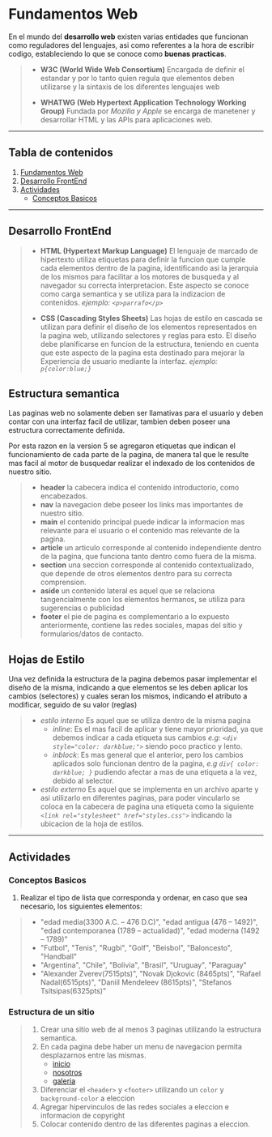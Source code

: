 # Fundamentos Web
En el mundo del __desarrollo web__ existen varias entidades que funcionan como reguladores del lenguajes, asi como referentes a la hora de escribir codigo, estableciendo lo que se conoce como __buenas practicas__.

> * __W3C (World Wide Web Consortium)__ Encargada de definir el estandar y por lo tanto quien regula que elementos deben utilizarse y la sintaxis de los diferentes lenguajes web
>
> * __WHATWG (Web Hypertext Application Technology Working Group)__ Fundada por _Mozilla y Apple_ se encarga de manetener y desarrollar HTML y las APIs para aplicaciones web.
___
## Tabla de contenidos
1. [Fundamentos Web](#fundamentos-web)
2. [Desarrollo FrontEnd](#desarrollo-frontend)
3. [Actividades](#actividades)
    * [Conceptos Basicos](#conceptos-basicos)
___

## Desarrollo FrontEnd

> * __HTML (Hypertext Markup Language)__ El lenguaje de marcado de hipertexto utiliza etiquetas para definir la funcion que cumple cada elementos dentro de la pagina, identificando asi la jerarquia de los mismos para facilitar a los motores de busqueda y al navegador su correcta interpretacion. Este aspecto se conoce como carga semantica y se utiliza para la indizacion de contenidos.
_ejemplo: `<p>parrafo</p>`_
>
> * __CSS (Cascading Styles Sheets)__ Las hojas de estilo en cascada se utilizan para definir el diseño de los elementos representados en la pagina web, utilizando selectores y reglas para esto. El diseño debe planificarse en funcion de la estructura, teniendo en cuenta que este aspecto de la pagina esta destinado para mejorar la Experiencia de usuario mediante la interfaz.
_ejemplo: `p{color:blue;}`_

## Estructura semantica
Las paginas web no solamente deben ser llamativas para el usuario y deben contar con una interfaz facil de utilizar, tambien deben poseer una estructura correctamente definida.

Por esta razon en la version 5 se agregaron etiquetas que indican el funcionamiento de cada parte de la pagina, de manera tal que le resulte mas facil al motor de busquedar realizar el indexado de los contenidos de nuestro sitio.

> * **header** la cabecera indica el contenido introductorio, como encabezados.
> * **nav** la navegacion debe poseer los links mas importantes de nuestro sitio.
> * **main** el contenido principal puede indicar la informacion mas relevante para el usuario o el contenido mas relevante de la pagina.
> * **article** un articulo corresponde al contenido independiente dentro de la pagina, que funciona tanto dentro como fuera de la misma.
> * **section** una seccion corresponde al contenido contextualizado, que depende de otros elementos dentro para su correcta comprension.
> * **aside** un contenido lateral es aquel que se relaciona tangencialmente con los elementos hermanos, se utiliza  para sugerencias o publicidad
> * **footer** el pie de pagina es complementario a lo expuesto anteriormente, contiene las redes sociales, mapas del sitio y formularios/datos de contacto.

## Hojas de Estilo
Una vez definida la estructura de la pagina debemos pasar implementar el diseño de la misma, indicando a que elementos se les deben aplicar los cambios (selectores) y cuales seran los mismos, indicando el atributo a modificar, seguido de su valor (reglas)

> * *_estilo interno_* Es aquel que se utiliza dentro de la misma pagina
>	* *inline*: Es el mas facil de aplicar y tiene mayor prioridad, ya que debemos indicar a cada etiqueta sus cambios _e.g: `<div style="color: darkblue;">`_ siendo poco practico y lento.
>	* *inblock*: Es mas general que el anterior, pero los cambios aplicados solo funcionan dentro de la pagina, _e.g `div{ color: darkblue; }`_ pudiendo afectar a mas de una etiqueta a la vez, debido al selector.
> * *_estilo externo_* Es aquel que se implementa en un archivo aparte y asi utilizarlo en diferentes paginas, para poder vincularlo se coloca en la cabecera de pagina una etiqueta como la siguiente _`<link rel="stylesheet" href="styles.css">`_ indicando la ubicacion de la hoja de estilos.
___
## Actividades
### Conceptos Basicos
1. Realizar el tipo de lista que corresponda y ordenar, en caso que sea necesario, los siguientes elementos:
> * "edad media(3300 A.C. – 476 D.C)",  "edad antigua (476 – 1492)", "edad contemporanea (1789 – actualidad)", "edad moderna (1492 – 1789)"
> * "Futbol", "Tenis", "Rugbi", "Golf", "Beisbol", "Baloncesto", "Handball"
> * "Argentina", "Chile", "Bolivia", "Brasil", "Uruguay", "Paraguay"
> * "Alexander Zverev(7515pts)", "Novak Djokovic (8465pts)", "Rafael Nadal(6515pts)", "Daniil Mendeleev (8615pts)", "Stefanos Tsitsipas(6325pts)"

### Estructura de un sitio
> 1. Crear una sitio web de al menos 3 paginas utilizando la estructura semantica.
> 2. En cada pagina debe haber un menu de navegacion permita desplazarnos entre las mismas.
>    * [inicio](index.html)
>    * [nosotros](about.html)
>    * [galeria](gallery.html)
> 3. Diferenciar el `<header>` y `<footer>` utilizando un `color` y `background-color` a eleccion
> 4. Agregar hipervinculos de las redes sociales a eleccion e informacion de copyright
> 5. Colocar contenido dentro de las diferentes paginas a eleccion.